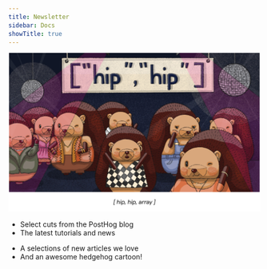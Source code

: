 ```yaml
---
title: Newsletter
sidebar: Docs
showTitle: true
---
```


![PostHog Newsletter](images/docs/newsletter/newshogs.png)

<Section
    divider={false}
    title="HogMail is a fortnightly newsletter that’s about helping you make better products."
    size="full"
    cols={2}
>
    <div>
        <ul className="text-[20px] font-semibold">
            <li className="text-[20px]">Select cuts from the PostHog blog</li>
            <li className="text-[20px]">The latest tutorials and news</li>
        </ul>
    </div>
    <div>
        <ul className="text-[20px] font-semibold">
            <li className="text-[20px]">A selections of new articles we love</li>
            <li className="text-[20px]">And an <span className="text-red">awesome hedgehog cartoon!</span></li>
        </ul>    
    </div>
</Section>

<NewsletterForm
compact
className="bg-offwhite-purple dark:bg-darkmode-purple text-gray-900 dark:text-white"
/>

